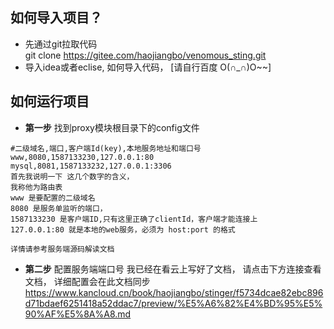 
##  如何导入项目？
* 先通过git拉取代码  
git clone https://gitee.com/haojiangbo/venomous_sting.git 
* 导入idea或者eclise, 如何导入代码， [请自行百度 O(∩_∩)O~~]
## 如何运行项目
* **第一步** 找到proxy模块根目录下的config文件
```
#二级域名,端口,客户端Id(key),本地服务地址和端口号
www,8080,1587133230,127.0.0.1:80
mysql,8081,1587133232,127.0.0.1:3306
首先我说明一下 这几个数字的含义，
我称他为路由表
www 是要配置的二级域名
8080 是服务单监听的端口，
1587133230 是客户端ID,只有这里正确了clientId，客户端才能连接上
127.0.0.1:80 就是本地的web服务，必须为 host:port 的格式

详情请参考服务端源码解读文档
```
* **第二步** 配置服务端端口号
我已经在看云上写好了文档，
请点击下方连接查看文档，
详细配置会在此文档同步
https://www.kancloud.cn/book/haojiangbo/stinger/f5734dcae82ebc896d71bdaef6251418a52ddac7/preview/%E5%A6%82%E4%BD%95%E5%90%AF%E5%8A%A8.md
 